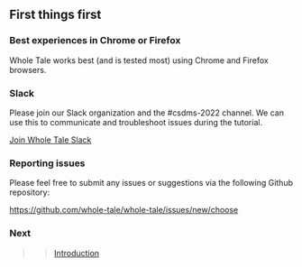 ## First things first


### Best experiences in Chrome or Firefox

Whole Tale works best (and is tested most) using Chrome and Firefox browsers.

### Slack
Please join our Slack organization and the #csdms-2022 channel. We can use this to communicate and troubleshoot issues during the tutorial.

[Join Whole Tale Slack](https://join.slack.com/t/wholetale/shared_invite/enQtNDM1OTg2ODU5MzUxLWJmZTg2MDQyOGNlYzY0ODZmYmFiN2ExZTI0NmZlMzZiZDFiNjU3MTFiYTZhODQwMDNlNTBjZGZhZWY0ZjFkZTk)

### Reporting issues

Please feel free to submit any issues or suggestions via the following Github repository:

https://github.com/whole-tale/whole-tale/issues/new/choose

### Next

>> [Introduction](1-introduction.md)
